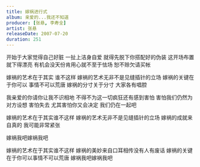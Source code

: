 ```yaml
---
title: 嫁祸进行式
album: 亲爱的...我还不知道
producer: [张悬, 李寿全]
artist: 张悬
releaseDate: 2007-07-20
duration: 251
---
```

开始于大家觉得自己好脏
一扯上洁身自爱 就得先脱下你搭配好的伪装
这开场布置就下得漂亮
有机会没天份肯用心就不至于怯场
恕不赊欠请买帐

嫁祸的艺术在于其实 谁不这样
嫁祸的艺术无非不是见缝插针的立场
嫁祸的关键在于你可以 事情不可以荒唐
嫁祸的分寸关于分寸 大家各有唱腔

我亲爱的你请你让我不识相地
不得不为这一切疯狂还有感到害怕
害怕我们仍然为对方设想
害怕失去 尤其害怕你又会决定
我们仍在一起吧

嫁祸的艺术在于其实谁不这样
嫁祸的艺术无非不是见缝插针的立场
嫁祸的成就来自真的 我可能非常紧张

嫁祸我吧嫁祸我吧

嫁祸的艺术在于其实谁不这样
嫁祸的美妙来自口耳相传没有人有废话
嫁祸的关键在于你可以事情不可以荒唐
嫁祸我吧嫁祸我吧